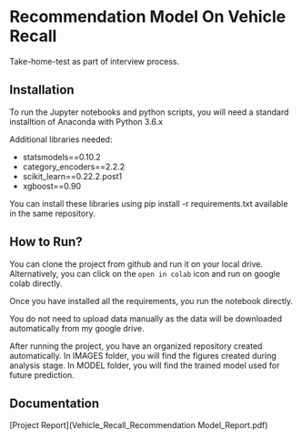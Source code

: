 # Recommendation Model On Vehicle Recall

Take-home-test as part of interview process.

## Installation
To run the Jupyter notebooks and python scripts, you will need a standard installtion of Anaconda with Python 3.6.x

Additional libraries needed:

* statsmodels==0.10.2
* category_encoders==2.2.2
* scikit_learn==0.22.2.post1
* xgboost==0.90

You can install these libraries using pip install -r requirements.txt available in the same repository.

## How to Run?
You can clone the project from github and run it on your local drive. Alternatively, you can click on the `open in colab` icon and run on google colab directly.

Once you have installed all the requirements, you run the notebook directly.

You do not need to upload data manually as the data will be downloaded automatically from my google drive.

After running the project, you have an organized repository created automatically. In IMAGES folder, you will find the figures created during analysis stage. In MODEL folder, you will find the trained model used for future prediction.

## Documentation
[Project Report](Vehicle_Recall_Recommendation Model_Report.pdf)
